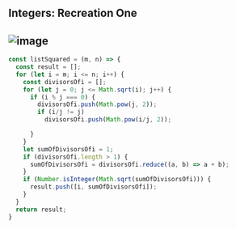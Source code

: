 ## Integers: Recreation One
![image](https://user-images.githubusercontent.com/99033220/186810505-106b4e55-ccde-4474-9fa7-9c95de0199b9.png)
---
```JavaScript
const listSquared = (m, n) => {
  const result = [];
  for (let i = m; i <= n; i++) {
    const divisorsOfi = [];
    for (let j = 0; j <= Math.sqrt(i); j++) {
      if (i % j === 0) {
        divisorsOfi.push(Math.pow(j, 2));
        if (i/j != j)
          divisorsOfi.push(Math.pow(i/j, 2));

      }
    }
    let sumOfDivisorsOfi = 1;
    if (divisorsOfi.length > 1) {
      sumOfDivisorsOfi = divisorsOfi.reduce((a, b) => a + b);
    }
    if (Number.isInteger(Math.sqrt(sumOfDivisorsOfi))) {
      result.push([i, sumOfDivisorsOfi]);
    }
  }
  return result;
}
```
